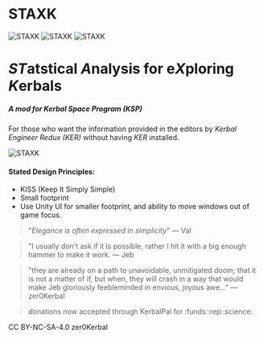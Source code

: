 # STAXK
![STAXK](https://img.shields.io/badge/KSP%20version-1.7.x-66ccff.svg?style=flat-square)
![STAXK](https://img.shields.io/badge/MOD%20version-0.0.1.0-orange.svg?style=flat-square)
![STAXK](https://img.shields.io/github/downloads/zer0Kerbal/STAXK/total)

# ***ST***atstical ***A***nalysis for e***X***ploring ***K***erbals

##### A mod for Kerbal Space Program (KSP)

For those who want the information provided in the editors by *Kerbal Engineer Redux (KER)* without having *KER* installed.

![STAXK](https://i.postimg.cc/RCwDBnGM/image.png)



#### Stated Design Principles:
- KISS (Keep It Simply Simple)
- Small footprint
- Use Unity UI for smaller footprint, and ability to move windows out of game focus.

> "*Elegance is often expressed in simplicity*" — Val

> "I usually don't ask if it is possible, rather I hit it with a big enough hammer to make it work.  — Jeb

> "they are already on a path to unavoidable, unmitigated doom; that it is not a matter of if, but when, they will crash in a way that would make Jeb gloriously feebleminded in envious, joyous awe..." — zer0Kerbal

> donations now accepted through KerbalPal for :funds::rep::science:

CC BY-NC-SA-4.0
zer0Kerbal
